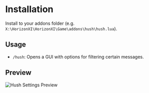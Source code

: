 # Installation
Install to your addons folder (e.g. `X:\HorizonXI\HorizonXI\Game\addons\hush\hush.lua`).

## Usage
* `/hush`: Opens a GUI with options for filtering certain messages.

## Preview
![Hush Settings Preview](https://github.com/clanofartisans/ashita-hush/raw/main/settings.png)

